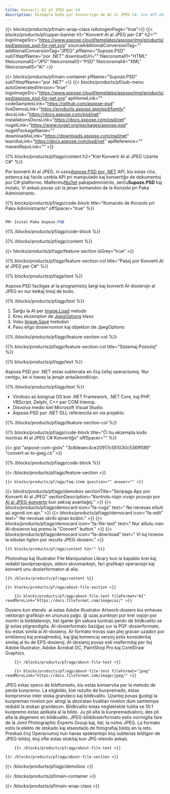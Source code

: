 ```yaml
---
title: Konverti AI al JPEG per C#
description: Ekzempla kodo por konvertiĝo de AI al JPEG C#. Uzu API-ekzemplan kodon por bataj AI-dosieroj al JPEG-konverto ene de VB.NET, Asp.NET aŭ ajna aplikaĵo bazita en .NET.
---
```


{{< blocks/products/pf/main-wrap-class isAutogenPage="true">}}
{{< blocks/products/pf/upper-banner h1="Konverti AI al JPEG per C#" h2="" logoImageSrc="https://www.aspose.cloud/templates/aspose/img/products/psd/aspose_psd-for-net.svg" sourceAdditionalConversionTag="" additionalConversionTag="JPEG" pfName="Supoze.PSD" subTitlepfName="por .NET" downloadUrl="" fileiconsmall1="HTML" fileiconsmall2="JPG" fileiconsmall3="PSD" fileiconsmall4="XML" fileiconsmall5="AI" >}}

{{< blocks/products/pf/main-container pfName="Supoze.PSD" subTitlepfName="por .NET" >}}
{{< blocks/products/pf/sub-menu autoGeneratedVersion="true" logoImageSrc="https://www.aspose.cloud/templates/aspose/img/products/psd/aspose_psd-for-net.svg" apiHomeLink="" codeSamplesLink="https://github.com/aspose-psd" liveDemosLink="https://products.aspose.app/psd/family" docsLink="https://docs.aspose.com/psd/net" installationsDocsLink="https://docs.aspose.com/psd/net" nugetLink="https://www.nuget.org/packages/aspose.psd" nugetPackageName="" downloadAsLink="https://downloads.aspose.com/psd/net" learnAsLink="https://docs.aspose.com/psd/net" apiReference="" mavenRepoLink="" >}}

{{% blocks/products/pf/agp/content h2="Kiel Konverti AI al JPEG Uzante C#" %}}

Por konverti AI al JPEG, ni uzos<a href="https://products.aspose.com/psd/net">Aspose.PSD por .NET</a> API, kiu estas riĉa, potenca kaj facile uzebla API pri manipulado kaj konvertiĝo de dokumentoj por C#-platformo. Malfermu<a href="https://www.nuget.org/packages/aspose.psd">NuGet</a> pakaĵadministrilo, serĉu<b>Supoze.PSD</b> kaj instalu. Vi ankaŭ povas uzi la jenan komandon de la Konzolo pri Paka Administranto.

{{% blocks/products/pf/agp/code-block title="Komando de Konzolo pri Paka Administranto" offSpacer="true" %}}

```cs

PM> Instal-Pako Aspose.PSD

```

{{% /blocks/products/pf/agp/code-block %}}

{{% /blocks/products/pf/agp/content %}}

{{< blocks/products/pf/agp/feature-section isGrey="true" >}}

{{% blocks/products/pf/agp/feature-section-col title="Paŝoj por Konverti AI al JPEG per C#" %}}

{{% blocks/products/pf/agp/text %}}

 Aspose.PSD faciligas al la programistoj ŝargi kaj konverti AI-dosierojn al JPEG en nur kelkaj linioj de kodo.

{{% /blocks/products/pf/agp/text %}}

1. Ŝarĝu la AI per [Image.Load](https://apireference.aspose.com/psd/net/aspose.psd/image/methods/load/index) metodo
1. Kreu ekzemplon de [JpegOptions](https://apireference.aspose.com/psd/net/aspose.psd.imageoptions/JpegOptions) klaso
1. Voku [Image.Save](https://apireference.aspose.com/psd/net/aspose.psd/image/methods/save/index) metodon
1. Pasu eligo dosiernomon kaj objekton de JpegOptions

{{% /blocks/products/pf/agp/feature-section-col %}}

{{% blocks/products/pf/agp/feature-section-col title="Sistemaj Postuloj" %}}

{{% blocks/products/pf/agp/text %}}

 Aspose.PSD por .NET estas subtenata en ĉiuj ĉefaj operaciumoj. Nur certigu, ke vi havas la jenajn antaŭkondiĉojn.

{{% /blocks/products/pf/agp/text %}}

- Vindozo aŭ kongrua OS kun .NET Framework, .NET Core, kaj PHP, VBScript, Delphi, C++ per COM Interop.
- Disvolva medio kiel Microsoft Visual Studio.
- Aspose.PSD por .NET DLL referencita en via projekto.

{{% /blocks/products/pf/agp/feature-section-col %}}

{{% blocks/products/pf/agp/code-block title="Ĉi tiu ekzempla kodo montras AI al JPEG C# Konvertiĝo" offSpacer="" %}}

{{< gist "aspose-com-gists" "3c8deaec4ce20917c561030c536ff589" "convert-ai-to-jpeg.cs" >}}

{{% /blocks/products/pf/agp/code-block %}}

{{< /blocks/products/pf/agp/feature-section >}}

    {{< blocks/products/pf/agp/faq-item question="" answer="" >}}
 

<!-- aboutfile Starts -->

{{< blocks/products/pf/agp/demobox sectionTitle="Senpaga Apo por Konverti AI al JPEG" sectionDescription="Kontrolu niajn vivajn pruvojn por [AI al JPEG-konverto](https://products.aspose.app/psd/conversion/ai-to-jpeg) kun sekvaj avantaĝoj." >}}
        {{< blocks/products/pf/agp/democard icon="fa-cogs" text=" Ne necesas elŝuti aŭ agordi ion ajn." >}}
        {{< blocks/products/pf/agp/democard icon="fa-edit" text=" Ne necesas skribi ajnan kodon." >}}
        {{< blocks/products/pf/agp/democard icon="fa-file-text" text=" Nur alŝutu vian AI-dosieron kaj premu la \"Convert\" button." >}}
        {{< blocks/products/pf/agp/democard icon="fa-download" text=" Vi tuj ricevos la elŝutan ligilon por rezulta JPEG-dosiero." >}}

    {{% blocks/products/pf/agp/content h2="" %}}

Photoshop kaj Illustrator File Manipulation Library kun la kapablo krei kaj redakti tavolpropraĵojn, aldoni akvomarkojn, fari grafikajn operaciojn kaj konverti unu dosierformaton al alia.



    {{% /blocks/products/pf/agp/content %}}

    {{< blocks/products/pf/agp/about-file-section >}}

        {{< blocks/products/pf/agp/about-file-text fileFormat="AI" readMoreLink="https://docs.fileformat.com/image/ai/" >}}
Dosiero kun etendo .ai estas Adobe Illustrator Artwork-dosiero kiu enhavas vektorajn grafikojn en ununura paĝo. ĝi uzas punktojn por krei vojojn por montri la bilddatenojn, tiel igante ĝin sekura kontraŭ perdo de bildkvalito se ĝi estas pligrandigita. AI-dosierformato baziĝas sur la PGF-dosierformato, kiu estas simila al AI-dosieroj. AI-formato trovas sian plej gravan uzadon por emblemoj kaj presaĵmedioj, kaj ĝiaj komencaj versioj estis konsideritaj similaj al tiu de EPS-dosieroj. AI-dosieroj povas esti malfermitaj per iloj Adobe Illustrator, Adobe Acrobat DC, PaintShop Pro kaj CorelDraw Graphics.

        {{< /blocks/products/pf/agp/about-file-text >}}

        {{< blocks/products/pf/agp/about-file-text fileFormat="jpeg" readMoreLink="https://docs.fileformat.com/image/jpeg/" >}}
JPEG estas speco de bildformato, kiu estas konservita per la metodo de perda kunpremo. La eligbildo, kiel rezulto de kunpremado, estas kompromiso inter stoka grandeco kaj bildkvalito. Uzantoj povas ĝustigi la kunpreman nivelon por atingi la deziratan kvalitan nivelon dum samtempe redukti la stokan grandecon. Bildkvalito estas neglekteble tuŝita se 10:1 kunpremo estas aplikata al la bildo. Ju pli alta la kunpremadvaloro, des pli alta la degenero en bildkvalito. JPEG-bilddosierformato estis normigita fare de la Joint Photographic Experts Group kaj, tial, la nomo JPEG. La formato estis la elekto de stokado kaj elsendado de fotografiaj bildoj en la reto. Preskaŭ ĉiuj Operaciumoj nun havas spektantojn kiuj subtenas bildigon de JPEG-bildoj, kiuj ofte estas stokitaj kun JPG-etendo ankaŭ.

        {{< /blocks/products/pf/agp/about-file-text >}}

    {{< /blocks/products/pf/agp/about-file-section >}}

{{< /blocks/products/pf/agp/demobox >}}

<!-- aboutfile Ends -->



{{< /blocks/products/pf/main-container >}}
    
{{< /blocks/products/pf/main-wrap-class >}}
